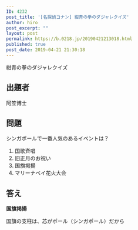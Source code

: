 ```yaml
---
ID: 4232
post_title: '[名探偵コナン] 紺青の拳のダジャレクイズ'
author: hiro
post_excerpt: ""
layout: post
permalink: https://b.0218.jp/20190421213018.html
published: true
post_date: 2019-04-21 21:30:18
---
```

紺青の拳のダジャレクイズ

<!--more-->

## 出題者
阿笠博士

## 問題

シンガポールで一番人気のあるイベントは？

1. 国歌斉唱
2. 旧正月のお祝い
3. 国旗掲揚
4. マリーナベイ花火大会

## 答え

**国旗掲揚**

国旗の支柱は、芯がポール（シンガポール）だから
